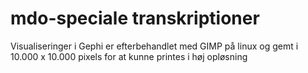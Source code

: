 # mdo-speciale transkriptioner
Visualiseringer i Gephi er efterbehandlet med GIMP på linux og gemt i 10.000 x 10.000 pixels for at kunne printes i høj opløsning
